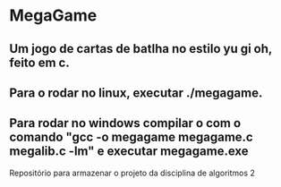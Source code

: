 # MegaGame

Um jogo de cartas de batlha no estilo yu gi oh, feito em c.
--
Para o rodar no linux, executar ./megagame. 
--
Para rodar no windows compilar o com o comando "gcc -o megagame megagame.c megalib.c -lm" e executar megagame.exe 
--
Repositório para armazenar o projeto da disciplina de algoritmos 2
